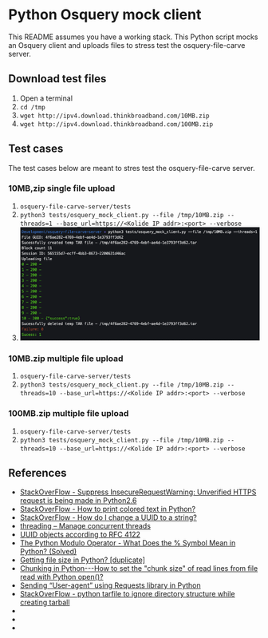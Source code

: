 # Python Osquery mock client

This README assumes you have a working stack. This Python script mocks an Osquery client and uploads files to stress test the osquery-file-carve server. 

## Download test files
1. Open a terminal
1. `cd /tmp`
1. `wget http://ipv4.download.thinkbroadband.com/10MB.zip`
1. `wget http://ipv4.download.thinkbroadband.com/100MB.zip`

## Test cases
The test cases below are meant to stres test the osquery-file-carve server.

### 10MB,zip single file upload
1. `osquery-file-carve-server/tests`
1. `python3 tests/osquery_mock_client.py --file /tmp/10MB.zip --threads=1 --base_url=https://<Kolide IP addr>:<port> --verbose`
  1. ![python_osquery_mock_client](../.img/python_osquery_mock_client.png)

### 10MB.zip multiple file upload
1. `osquery-file-carve-server/tests`
1. `python3 tests/osquery_mock_client.py --file /tmp/10MB.zip --threads=10 --base_url=https://<Kolide IP addr>:<port> --verbose`

### 100MB.zip multiple file upload
1. `osquery-file-carve-server/tests`
1. `python3 tests/osquery_mock_client.py --file /tmp/10MB.zip --threads=10 --base_url=https://<Kolide IP addr>:<port> --verbose`


## References
* [StackOverFlow - Suppress InsecureRequestWarning: Unverified HTTPS request is being made in Python2.6](https://stackoverflow.com/questions/27981545/suppress-insecurerequestwarning-unverified-https-request-is-being-made-in-pytho/33716188)
* [StackOverFlow - How to print colored text in Python?](https://stackoverflow.com/questions/287871/how-to-print-colored-text-in-python)
* [StackOverFlow - How do I change a UUID to a string?](https://stackoverflow.com/questions/37049289/how-do-i-change-a-uuid-to-a-string/37049434)
* [threading – Manage concurrent threads](https://pymotw.com/2/threading/)
* [UUID objects according to RFC 4122](https://docs.python.org/3/library/uuid.html)
* [The Python Modulo Operator - What Does the % Symbol Mean in Python? (Solved)](https://www.freecodecamp.org/news/the-python-modulo-operator-what-does-the-symbol-mean-in-python-solved/)
* [Getting file size in Python? [duplicate]](https://stackoverflow.com/questions/6591931/getting-file-size-in-python)
* [Chunking in Python---How to set the "chunk size" of read lines from file read with Python open()?](https://www.reddit.com/r/learnpython/comments/52vpjz/chunking_in_pythonhow_to_set_the_chunk_size_of/)
* [Sending “User-agent” using Requests library in Python](https://stackoverflow.com/questions/10606133/sending-user-agent-using-requests-library-in-python)
* [StackOverFlow - python tarfile to ignore directory structure while creating tarball](https://stackoverflow.com/questions/18487171/python-tarfile-to-ignore-directory-structure-while-creating-tarball/18488540)
* []()
* []()
* []()